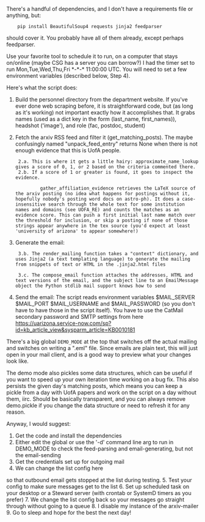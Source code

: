 There's a handful of dependencies, and I don't have a requirements file or anything, but:

        pip install BeautifulSoup4 requests jinja2 feedparser

should cover it. You probably have all of them already, except perhaps feedparser.

Use your favorite tool to schedule it to run, on a computer that stays on/online (maybe CSG has a server you can borrow?) I had the timer set to run Mon,Tue,Wed,Thu,Fri \*-\*-\* 11:00:00 UTC. You will need to set a few environment variables (described below, Step 4).

Here's what the script does:

1. Build the personnel directory from the department website. If you've ever done web scraping before, it is straightforward code, but (as long as it's working) not important exactly how it accomplishes that. It grabs names (used as a dict key in the form (last_name, first_names)), headshot ('image'), and role (fac, postdoc, student)

2. Fetch the arxiv RSS feed and filter it (get_matching_posts). The maybe confusingly named "unpack_feed_entry" returns None when there is not enough evidence that this is UofA people.

        2.a. This is where it gets a little hairy: approximate_name_lookup gives a score of 0, 1, or 2 based on the criteria commented there.
        2.b. If a score of 1 or greater is found, it goes to inspect the evidence.

                gather_affiliation_evidence retrieves the LaTeX source of the arxiv posting (no idea what happens for postings without it, hopefully nobody's posting word docs on astro-ph). It does a case-insensitive search through the whole text for some institution names and domains (see UOFA_RE) and counts the matches as an evidence score. This can push a first initial last name match over the threshold for inclusion, or skip a posting if none of those strings appear anywhere in the tex source (you'd expect at least 'university of arizona' to appear somewhere!)

3. Generate the email:

        3.b. The render_mailing function takes a "context" dictionary, and uses Jinja2 (a text templating language) to generate the mailing from snippets of text or HTML in the .jinja2.html files

        3.c. The compose_email function attaches the addresses, HTML and text versions of the email, and the subject line to an EmailMessage object the Python stdlib mail support knows how to send

4. Send the email: The script reads environment variables $MAIL_SERVER $MAIL_PORT $MAIL_USERNAME and $MAIL_PASSWORD (so you don't have to have those in the script itself). You have to use the CatMail secondary password and SMTP settings from here https://uarizona.service-now.com/sp?id=kb_article_view&sysparm_article=KB0010181

There's a big global `DEMO_MODE` at the top that switches off the actual mailing and switches on writing a ".eml" file. Since emails are plain text, this will just open in your mail client, and is a good way to preview what your changes look like.

The demo mode also pickles some data structures, which can be useful if you want to speed up your own iteration time working on a bug fix. This also persists the given day's matching posts, which means you can keep a pickle from a day with UofA papers and work on the script on a day without them, iirc. Should be basically transparent, and you can always remove demo.pickle if you change the data structure or need to refresh it for any reason.

Anyway, I would suggest:

1. Get the code and install the dependencies
2. Either edit the global or use the '-d' command line arg to run in DEMO_MODE to check the feed-parsing and email-generating, but not the email-sending
3. Get the credentials set up for outgoing mail
4. We can change the list config here

so that outbound email gets stopped at the list during testing.
5. Test your config to make sure messages get to the list
6. Set up scheduled task on your desktop or a Steward server (with crontab or SystemD timers as you prefer)
7. We change the list config back so your messages go straight through without going to a queue
8. I disable my instance of the arxiv-mailer
9. Go to sleep and hope for the best the next day!
